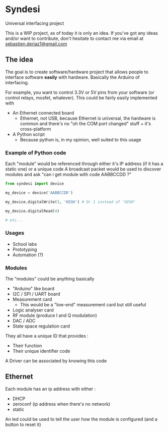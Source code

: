 # Syndesi
Universal interfacing project


This is a WIP project, as of today it is only an idea. If you've got any ideas and/or want to contribute, don't hesitate to contact me via email at sebastien.deriaz1@gmail.com


## The idea

The goal is to create software/hardware project that allows people to interface software **easily** with hardware. Basically the Arduino of interfacing.

For example, you want to control 3.3V or 5V pins from your software (or control relays, mosfet, whatever). This could be fairly easily implemented with

- An Ethernet connected board
  - Ethernet, not USB, because Ethernet is universal, the hardware is common and there's no "oh the COM port changed" stuff + it's cross-platform
- A Python script
  - Because python is, in my opinion, well suited to this usage

### Example of Python code

Each "module" would be referenced through either it's IP address (if it has a static one) or a unique code
A broadcast packet would be used to discover modules and ask "can i get module with code AABBCCDD ?"

```python
from syndesi import device

my_device = device('AABBCCDD')

my_device.digitalWrite(3, 'HIGH') # Or 1 instead of 'HIGH'

my_device.digitalRead(4)

# etc...
```

### Usages

- School labs
- Prototyping
- Automation (?)

### Modules

The "modules" could be anything basically

- "Arduino" like board
- I2C / SPI / UART board
- Measurement card
  - This would be a "low-end" measurement card but still useful
- Logic analyser card
- RF module (produce I and Q modulation)
- DAC / ADC
- State space regulation card

They all have a unique ID that provides :

- Their function
- Their unique identifier code

A Driver can be associated by knowing this code


## Ethernet

Each module has an ip address with either :

- DHCP
- zeroconf (ip address when there's no network)
- static

An led could be used to tell the user how the module is configured (and a button to reset it)
